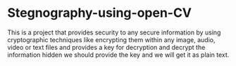 # Stegnography-using-open-CV
This is a project that provides security to any secure information by using cryptographic techniques like encrypting them within any image, audio, video or text files and provides a key for decryption and decrypt the information hidden we should provide the key and we will get it as plain text.
